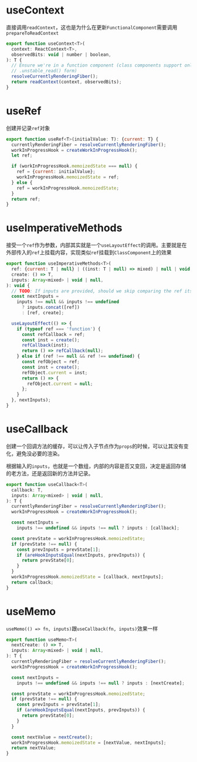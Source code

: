 #
# useContext

直接调用`readContext`，这也是为什么在更新`FunctionalComponent`需要调用`prepareToReadContext`

```js
export function useContext<T>(
  context: ReactContext<T>,
  observedBits: void | number | boolean,
): T {
  // Ensure we're in a function component (class components support only the
  // .unstable_read() form)
  resolveCurrentlyRenderingFiber();
  return readContext(context, observedBits);
}
```

# useRef

创建并记录`ref`对象

```js
export function useRef<T>(initialValue: T): {current: T} {
  currentlyRenderingFiber = resolveCurrentlyRenderingFiber();
  workInProgressHook = createWorkInProgressHook();
  let ref;

  if (workInProgressHook.memoizedState === null) {
    ref = {current: initialValue};
    workInProgressHook.memoizedState = ref;
  } else {
    ref = workInProgressHook.memoizedState;
  }
  return ref;
}
```

# useImperativeMethods

接受一个`ref`作为参数，内部其实就是一个`useLayoutEffect`的调用。主要就是在外部传入的`ref`上挂载内容，实现类似`ref`挂载到`ClassComponent`上的效果

```js
export function useImperativeMethods<T>(
  ref: {current: T | null} | ((inst: T | null) => mixed) | null | void,
  create: () => T,
  inputs: Array<mixed> | void | null,
): void {
  // TODO: If inputs are provided, should we skip comparing the ref itself?
  const nextInputs =
    inputs !== null && inputs !== undefined
      ? inputs.concat([ref])
      : [ref, create];

  useLayoutEffect(() => {
    if (typeof ref === 'function') {
      const refCallback = ref;
      const inst = create();
      refCallback(inst);
      return () => refCallback(null);
    } else if (ref !== null && ref !== undefined) {
      const refObject = ref;
      const inst = create();
      refObject.current = inst;
      return () => {
        refObject.current = null;
      };
    }
  }, nextInputs);
}
```

# useCallback

创建一个回调方法的缓存，可以让传入子节点作为`props`的时候，可以让其没有变化，避免没必要的渲染。

根据输入的`inputs`，也就是一个数组，内部的内容是否又变回，决定是返回存储的老方法，还是返回新的方法并记录。

```js
export function useCallback<T>(
  callback: T,
  inputs: Array<mixed> | void | null,
): T {
  currentlyRenderingFiber = resolveCurrentlyRenderingFiber();
  workInProgressHook = createWorkInProgressHook();

  const nextInputs =
    inputs !== undefined && inputs !== null ? inputs : [callback];

  const prevState = workInProgressHook.memoizedState;
  if (prevState !== null) {
    const prevInputs = prevState[1];
    if (areHookInputsEqual(nextInputs, prevInputs)) {
      return prevState[0];
    }
  }
  workInProgressHook.memoizedState = [callback, nextInputs];
  return callback;
}
```

# useMemo

`useMemo(() => fn, inputs)`跟`useCallback(fn, inputs)`效果一样

```js
export function useMemo<T>(
  nextCreate: () => T,
  inputs: Array<mixed> | void | null,
): T {
  currentlyRenderingFiber = resolveCurrentlyRenderingFiber();
  workInProgressHook = createWorkInProgressHook();

  const nextInputs =
    inputs !== undefined && inputs !== null ? inputs : [nextCreate];

  const prevState = workInProgressHook.memoizedState;
  if (prevState !== null) {
    const prevInputs = prevState[1];
    if (areHookInputsEqual(nextInputs, prevInputs)) {
      return prevState[0];
    }
  }

  const nextValue = nextCreate();
  workInProgressHook.memoizedState = [nextValue, nextInputs];
  return nextValue;
}
```